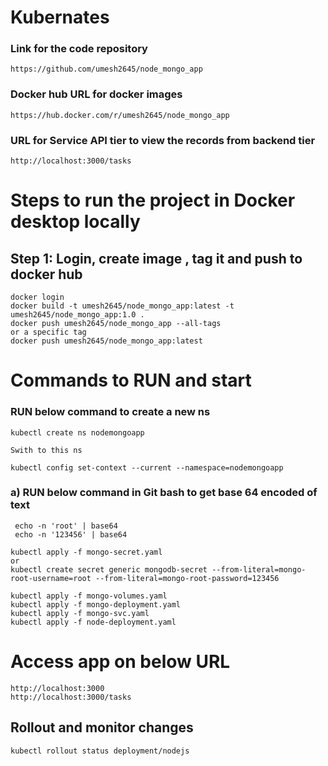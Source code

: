 # Kubernates

### Link for the code repository
```
https://github.com/umesh2645/node_mongo_app
```

### Docker hub URL for docker images

```
https://hub.docker.com/r/umesh2645/node_mongo_app
```

### URL for Service API tier to view the records from backend tier
```
http://localhost:3000/tasks
```

# Steps to run the project in Docker desktop locally 

## Step 1: Login, create image , tag it and push to docker hub
```
docker login
docker build -t umesh2645/node_mongo_app:latest -t umesh2645/node_mongo_app:1.0 .
docker push umesh2645/node_mongo_app --all-tags
or a specific tag
docker push umesh2645/node_mongo_app:latest
```
# Commands to RUN and start
### RUN below command to create a new ns
```
kubectl create ns nodemongoapp

Swith to this ns

kubectl config set-context --current --namespace=nodemongoapp
```
###  a) RUN below command in Git bash to get base 64 encoded of text
```
 echo -n 'root' | base64
 echo -n '123456' | base64
```
```
kubectl apply -f mongo-secret.yaml
or
kubectl create secret generic mongodb-secret --from-literal=mongo-root-username=root --from-literal=mongo-root-password=123456

kubectl apply -f mongo-volumes.yaml
kubectl apply -f mongo-deployment.yaml
kubectl apply -f mongo-svc.yaml
kubectl apply -f node-deployment.yaml
```
# Access app on below URL
```
http://localhost:3000
http://localhost:3000/tasks
```

## Rollout and monitor changes 
```
kubectl rollout status deployment/nodejs
```

